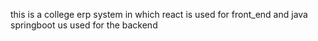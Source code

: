 this is a college erp system in which react is used for front_end and java springboot us used for the backend 
